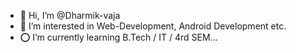 - 👋 Hi, I’m @Dharmik-vaja
- 👀 I’m interested in Web-Development, Android Development etc.
- ⭕ I’m currently learning B.Tech / IT / 4rd SEM...

<!---
Dharmik-vaja/Dharmik-vaja is a ✨ special ✨ repository because its `README.md` (this file) appears on your GitHub profile.
You can click the Preview link to take a look at your changes.
--->
